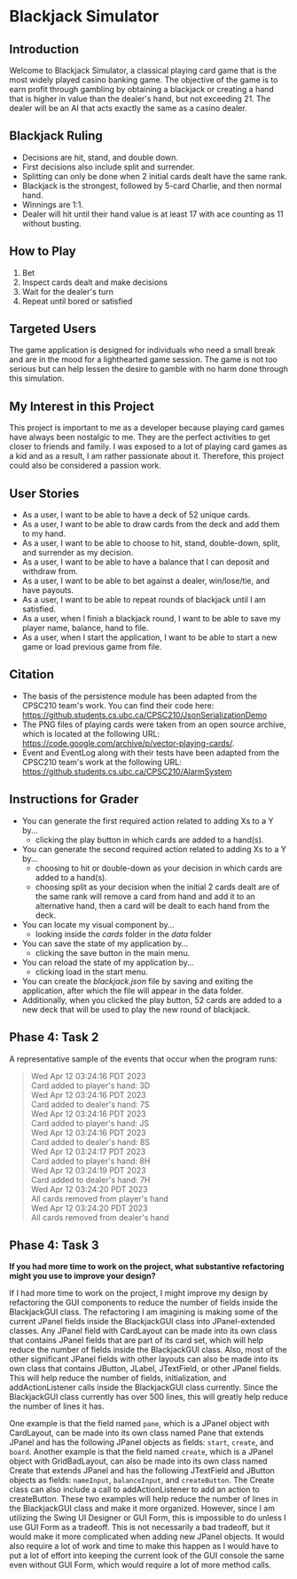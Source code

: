 # Blackjack Simulator

## Introduction

Welcome to Blackjack Simulator, a classical playing card game that is the most widely played casino banking game. The 
objective of the game is to earn profit through gambling by obtaining a blackjack or creating a hand that is higher in 
value than the dealer's hand, but not exceeding 21. The dealer will be an AI that acts exactly the same as a casino 
dealer.

## Blackjack Ruling
- Decisions are hit, stand, and double down.
- First decisions also include split and surrender.
- Splitting can only be done when 2 initial cards dealt have the same rank.
- Blackjack is the strongest, followed by 5-card Charlie, and then normal hand.
- Winnings are 1:1.
- Dealer will hit until their hand value is at least 17 with ace counting as 11 without busting.

## How to Play
1. Bet
2. Inspect cards dealt and make decisions
3. Wait for the dealer's turn
4. Repeat until bored or satisfied

## Targeted Users

The game application is designed for individuals who need a small break and are in the mood for a lighthearted game
session. The game is not too serious but can help lessen the desire to gamble with no harm done through this simulation.

## My Interest in this Project

This project is important to me as a developer because playing card games have always been nostalgic to me. They are the
perfect activities to get closer to friends and family. I was exposed to a lot of playing card games as a kid and as a 
result, I am rather passionate about it. Therefore, this project could also be considered a passion work.

## User Stories

- As a user, I want to be able to have a deck of 52 unique cards.
- As a user, I want to be able to draw cards from the deck and add them to my hand.
- As a user, I want to be able to choose to hit, stand, double-down, split, and surrender as my decision.
- As a user, I want to be able to have a balance that I can deposit and withdraw from.
- As a user, I want to be able to bet against a dealer, win/lose/tie, and have payouts.
- As a user, I want to be able to repeat rounds of blackjack until I am satisfied.
- As a user, when I finish a blackjack round, I want to be able to save my player name, balance, hand to file.
- As a user, when I start the application, I want to be able to start a new game or load previous game from file.

## Citation

- The basis of the persistence module has been adapted from the CPSC210 team's work. You can find their code here:
https://github.students.cs.ubc.ca/CPSC210/JsonSerializationDemo
- The PNG files of playing cards were taken from an open source archive, which is located at the following URL:
https://code.google.com/archive/p/vector-playing-cards/.
- Event and EventLog along with their tests have been adapted from the CPSC210 team's work at the following URL:
https://github.students.cs.ubc.ca/CPSC210/AlarmSystem

## Instructions for Grader

- You can generate the first required action related to adding Xs to a Y by...
  - clicking the play button in which cards are added to a hand(s).
- You can generate the second required action related to adding Xs to a Y by...
  - choosing to hit or double-down as your decision in which cards are added to a hand(s).
  - choosing split as your decision when the initial 2 cards dealt are of the same rank will remove a card from hand and 
  add it to an alternative hand, then a card will be dealt to each hand from the deck.
- You can locate my visual component by...
  - looking inside the *cards* folder in the *data* folder
- You can save the state of my application by...
  - clicking the save button in the main menu.
- You can reload the state of my application by...
  - clicking load in the start menu.
- You can create the *blackjack.json* file by saving and exiting the application, after which the file will appear in 
the data folder.
- Additionally, when you clicked the play button, 52 cards are added to a new deck that will be used to play the new 
round of blackjack.

## Phase 4: Task 2

A representative sample of the events that occur when the program runs:
>Wed Apr 12 03:24:16 PDT 2023  
Card added to player's hand: 3D  
Wed Apr 12 03:24:16 PDT 2023  
Card added to dealer's hand: 7S  
Wed Apr 12 03:24:16 PDT 2023  
Card added to player's hand: JS  
Wed Apr 12 03:24:16 PDT 2023  
Card added to dealer's hand: 8S  
Wed Apr 12 03:24:17 PDT 2023  
Card added to player's hand: 8H  
Wed Apr 12 03:24:19 PDT 2023  
Card added to dealer's hand: 7H  
Wed Apr 12 03:24:20 PDT 2023  
All cards removed from player's hand  
Wed Apr 12 03:24:20 PDT 2023  
All cards removed from dealer's hand  

## Phase 4: Task 3

**If you had more time to work on the project, what substantive refactoring might you use to improve your design?**

If I had more time to work on the project, I might improve my design by refactoring the GUI components to reduce the 
number of fields inside the BlackjackGUI class. The refactoring I am imagining is making some of the current JPanel 
fields inside the BlackjackGUI class into JPanel-extended classes. Any JPanel field with CardLayout can be made 
into its own class that contains JPanel fields that are part of its card set, which will help reduce the number of 
fields inside the BlackjackGUI class. Also, most of the other significant JPanel fields with other layouts can also be 
made into its own class that contains JButton, JLabel, JTextField, or other JPanel fields. This will help reduce the 
number of fields,  initialization, and addActionListener calls inside the BlackjackGUI class currently. Since the 
BlackjackGUI class currently has over 500 lines, this will greatly help reduce the number of lines it has.

One example is that the field named `pane`, which is a JPanel object with CardLayout, can be made into its own class 
named Pane that extends JPanel and has the following JPanel objects as fields: `start`, `create`, and `board`. Another 
example is that the field named `create`, which is a JPanel object with GridBadLayout, can also be made into its own 
class named Create that extends JPanel and has the following JTextField and JButton objects as fields: `nameInput`, 
`balanceInput`, and `createButton`. The Create class can also include a call to addActionListener to add an action to 
createButton. These two examples will help reduce the number of lines in the BlackjackGUI class and make it more 
organized. However, since I am utilizing the Swing UI Designer or GUI Form, this is impossible to do unless I use GUI 
Form as a tradeoff. This is not necessarily a bad tradeoff, but it would make it more complicated when adding new 
JPanel objects. It would also require a lot of work and time to make this happen as I would have to put a lot of effort 
into keeping the current look of the GUI console the same even without GUI Form, which would require a lot of more 
method calls.
